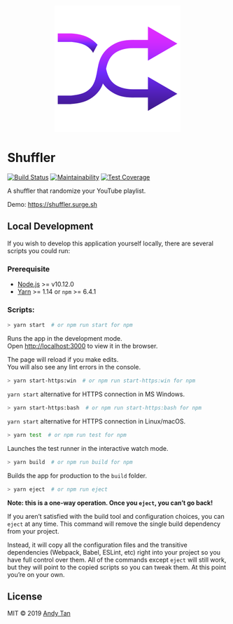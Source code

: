 <p align="center">
<img src="./src/assets/shuffler-logo.svg" alt="shuffler-logo" />
</p>

# Shuffler
[![Build Status](https://travis-ci.com/andytan0727/shuffler.svg?branch=master)](https://travis-ci.com/andytan0727/shuffler)
[![Maintainability](https://api.codeclimate.com/v1/badges/15ee7e777754799fc83d/maintainability)](https://codeclimate.com/github/andytan0727/shuffler/maintainability)
[![Test Coverage](https://api.codeclimate.com/v1/badges/15ee7e777754799fc83d/test_coverage)](https://codeclimate.com/github/andytan0727/shuffler/test_coverage)

A shuffler that randomize your YouTube playlist.

Demo: <https://shuffler.surge.sh>

## Local Development

If you wish to develop this application yourself locally, there are several scripts you could run:

### Prerequisite

- [Node.js](https://nodejs.org/en/) >= v10.12.0
- [Yarn](https://yarnpkg.com/en/) >= 1.14 or `npm` >= 6.4.1

### Scripts:

```sh
> yarn start  # or npm run start for npm
```

Runs the app in the development mode.<br>
Open [http://localhost:3000](http://localhost:3000) to view it in the browser.

The page will reload if you make edits.<br>
You will also see any lint errors in the console.

```sh
> yarn start-https:win  # or npm run start-https:win for npm
```

`yarn start` alternative for HTTPS connection in MS Windows.

```sh
> yarn start-https:bash  # or npm run start-https:bash for npm
```

`yarn start` alternative for HTTPS connection in Linux/macOS.

```sh
> yarn test  # or npm run test for npm
```

Launches the test runner in the interactive watch mode.<br>

```sh
> yarn build  # or npm run build for npm
```

Builds the app for production to the `build` folder.<br>

```sh
> yarn eject  # or npm run eject
```

**Note: this is a one-way operation. Once you `eject`, you can’t go back!**

If you aren’t satisfied with the build tool and configuration choices, you can `eject` at any time. This command will remove the single build dependency from your project.

Instead, it will copy all the configuration files and the transitive dependencies (Webpack, Babel, ESLint, etc) right into your project so you have full control over them. All of the commands except `eject` will still work, but they will point to the copied scripts so you can tweak them. At this point you’re on your own.

## License

MIT © 2019 [Andy Tan](https://github.com/andytan0727)